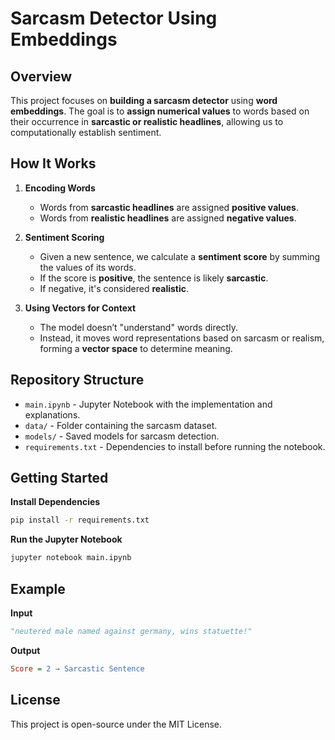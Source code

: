 #  Sarcasm Detector Using Embeddings

##  Overview
This project focuses on **building a sarcasm detector** using **word embeddings**. The goal is to **assign numerical values** to words based on their occurrence in **sarcastic or realistic headlines**, allowing us to computationally establish sentiment.

##  How It Works
1. **Encoding Words**  
   - Words from **sarcastic headlines** are assigned **positive values**.
   - Words from **realistic headlines** are assigned **negative values**.
   
2. **Sentiment Scoring**  
   - Given a new sentence, we calculate a **sentiment score** by summing the values of its words.
   - If the score is **positive**, the sentence is likely **sarcastic**.
   - If negative, it's considered **realistic**.

3. **Using Vectors for Context**  
   - The model doesn’t "understand" words directly.
   - Instead, it moves word representations based on sarcasm or realism, forming a **vector space** to determine meaning.

## Repository Structure
- `main.ipynb` - Jupyter Notebook with the implementation and explanations.
- `data/` - Folder containing the sarcasm dataset.
- `models/` - Saved models for sarcasm detection.
- `requirements.txt` - Dependencies to install before running the notebook.

## Getting Started
**Install Dependencies**
```bash
pip install -r requirements.txt
```

**Run the Jupyter Notebook**

```bash
jupyter notebook main.ipynb
```

## Example
**Input** 
```python
"neutered male named against germany, wins statuette!"
```

**Output**

```ini
Score = 2 → Sarcastic Sentence
```

## License
This project is open-source under the MIT License.